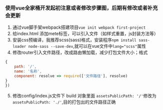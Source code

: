### 使用vue全家桶开发起初注意或者修改步骤图，后期有修改或者补充会更新

1. 通过vue脚手架webpack搭建项目`vue init webpack first-project`
2. 给index.html 添加mete标签，可以引入文件（如样式重置，js封装方法等）
3. 安装css预编译，我推荐scss(sass)格式，安装程序`npm install sass-loader node-sass --save-dev`,就可以在vue文件中`lang="scss"`属性
4. 修改router引入文件路径，改成路由懒加载，减少打包文件大小；格式
```javascript
{
    path: '/',
    name: '名称',
    component: resolve => require(['文件路径'], resolve)
}
})
```
5. 修改config/index.js文件下 build 对象里面 `assetsPublicPath: '/'`修改为`assetsPublicPath: './'`,目的打包出的文件路径正确